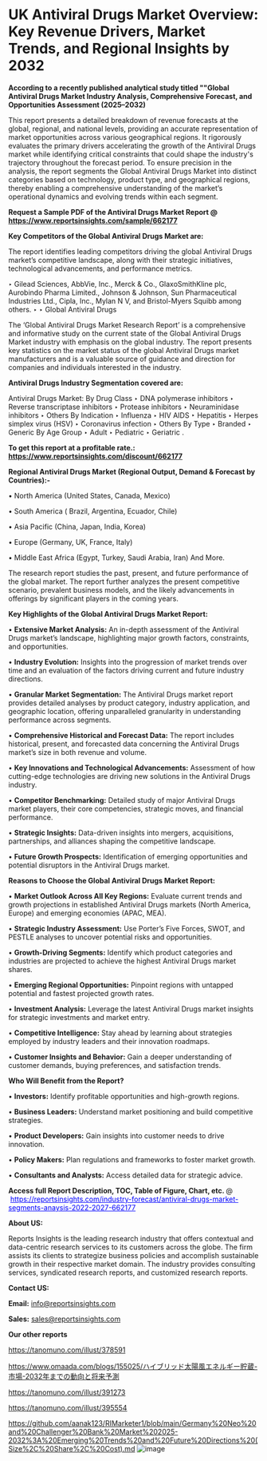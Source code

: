 # UK Antiviral Drugs Market Overview: Key Revenue Drivers, Market Trends, and Regional Insights by 2032

<strong>According to a recently published analytical study titled ""Global Antiviral Drugs Market Industry Analysis, Comprehensive Forecast, and Opportunities Assessment (2025–2032)</strong>

This report presents a detailed breakdown of revenue forecasts at the global, regional, and national levels, providing an accurate representation of market opportunities across various geographical regions. It rigorously evaluates the primary drivers accelerating the growth of the Antiviral Drugs market while identifying critical constraints that could shape the industry's trajectory throughout the forecast period. To ensure precision in the analysis, the report segments the Global Antiviral Drugs Market into distinct categories based on technology, product type, and geographical regions, thereby enabling a comprehensive understanding of the market’s operational dynamics and evolving trends within each segment.

<strong>Request a Sample PDF of the Antiviral Drugs Market Report </strong><strong>@<a href=https://www.reportsinsights.com/sample/662177 style=color:#0000ff;> https://www.reportsinsights.com/sample/662177</a></strong></font>

<strong>Key Competitors of the Global Antiviral Drugs Market are:</strong>

The report identifies leading competitors driving the global Antiviral Drugs market’s competitive landscape, along with their strategic initiatives, technological advancements, and performance metrics.

‣ Gilead Sciences, AbbVie, Inc., Merck & Co., GlaxoSmithKline plc, Aurobindo Pharma Limited., Johnson & Johnson, Sun Pharmaceutical Industries Ltd., Cipla, Inc., Mylan N V, and Bristol-Myers Squibb among others.
‣ 
‣ Global Antiviral Drugs

The ‘Global Antiviral Drugs Market Research Report’ is a comprehensive and informative study on the current state of the Global Antiviral Drugs Market industry with emphasis on the global industry. The report presents key statistics on the market status of the global Antiviral Drugs market manufacturers and is a valuable source of guidance and direction for companies and individuals interested in the industry.

<strong>Antiviral Drugs Industry Segmentation covered are:</strong>

Antiviral Drugs Market: 
By Drug Class
‣ DNA polymerase inhibitors
‣ Reverse transcriptase inhibitors
‣ Protease inhibitors
‣ Neuraminidase inhibitors
‣ Others
By Indication
‣ Influenza
‣ HIV AIDS
‣ Hepatitis
‣ Herpes simplex virus (HSV)
‣ Coronavirus infection
‣ Others
By Type
‣ Branded
‣ Generic
By Age Group
‣ Adult
‣ Pediatric
‣ Geriatric
.

<strong>To get this report at a profitable rate.: <a href=https://www.reportsinsights.com/discount/662177 style=color:#0000ff;>https://www.reportsinsights.com/discount/662177</a></strong></font>

<strong>Regional Antiviral Drugs Market (Regional Output, Demand &amp; Forecast by Countries):-</strong>

• North America (United States, Canada, Mexico)

• South America ( Brazil, Argentina, Ecuador, Chile)

• Asia Pacific (China, Japan, India, Korea)

• Europe (Germany, UK, France, Italy)

• Middle East Africa (Egypt, Turkey, Saudi Arabia, Iran) And More.

The research report studies the past, present, and future performance of the global market. The report further analyzes the present competitive scenario, prevalent business models, and the likely advancements in offerings by significant players in the coming years.

<strong>Key Highlights of the Global Antiviral Drugs Market Report:</strong>

• <strong>Extensive Market Analysis:</strong> An in-depth assessment of the Antiviral Drugs market’s landscape, highlighting major growth factors, constraints, and opportunities.

• <strong>Industry Evolution:</strong> Insights into the progression of market trends over time and an evaluation of the factors driving current and future industry directions.

• <strong>Granular Market Segmentation:</strong> The Antiviral Drugs market report provides detailed analyses by product category, industry application, and geographic location, offering unparalleled granularity in understanding performance across segments.

• <strong>Comprehensive Historical and Forecast Data:</strong> The report includes historical, present, and forecasted data concerning the Antiviral Drugs market’s size in both revenue and volume.

• <strong>Key Innovations and Technological Advancements:</strong> Assessment of how cutting-edge technologies are driving new solutions in the Antiviral Drugs industry.

• <strong>Competitor Benchmarking:</strong> Detailed study of major Antiviral Drugs market players, their core competencies, strategic moves, and financial performance.

• <strong>Strategic Insights:</strong> Data-driven insights into mergers, acquisitions, partnerships, and alliances shaping the competitive landscape.

• <strong>Future Growth Prospects:</strong> Identification of emerging opportunities and potential disruptors in the Antiviral Drugs market.

<strong>Reasons to Choose the Global Antiviral Drugs Market Report:</strong>

• <strong>Market Outlook Across All Key Regions:</strong> Evaluate current trends and growth projections in established Antiviral Drugs markets (North America, Europe) and emerging economies (APAC, MEA).

• <strong>Strategic Industry Assessment:</strong> Use Porter’s Five Forces, SWOT, and PESTLE analyses to uncover potential risks and opportunities.

• <strong>Growth-Driving Segments:</strong> Identify which product categories and industries are projected to achieve the highest Antiviral Drugs market shares.

• <strong>Emerging Regional Opportunities:</strong> Pinpoint regions with untapped potential and fastest projected growth rates.

• <strong>Investment Analysis:</strong> Leverage the latest Antiviral Drugs market insights for strategic investments and market entry.

• <strong>Competitive Intelligence:</strong> Stay ahead by learning about strategies employed by industry leaders and their innovation roadmaps.

• <strong>Customer Insights and Behavior:</strong> Gain a deeper understanding of customer demands, buying preferences, and satisfaction trends.

<strong>Who Will Benefit from the Report?</strong>

• <strong>Investors:</strong> Identify profitable opportunities and high-growth regions.

• <strong>Business Leaders:</strong> Understand market positioning and build competitive strategies.

• <strong>Product Developers:</strong> Gain insights into customer needs to drive innovation.

• <strong>Policy Makers:</strong> Plan regulations and frameworks to foster market growth.

• <strong>Consultants and Analysts:</strong> Access detailed data for strategic advice.
</ul>
<strong>Access full Report Description, TOC, Table of Figure, Chart, etc. </strong>@  <a href=https://reportsinsights.com/industry-forecast/antiviral-drugs-market-segments-anaysis-2022-2027-662177 style=color:#0000ff;>https://reportsinsights.com/industry-forecast/antiviral-drugs-market-segments-anaysis-2022-2027-662177</a></font>

<strong><strong>About US</strong>:</strong>

Reports Insights is the leading research industry that offers contextual and data-centric research services to its customers across the globe. The firm assists its clients to strategize business policies and accomplish sustainable growth in their respective market domain. The industry provides consulting services, syndicated research reports, and customized research reports.

<strong>Contact US:</strong>

<p class=""""><b>Email:</b> <a href=mailto:info@reportsinsights.com>info@reportsinsights.com</a></p>
<p class=""""><b>Sales:</b> <a href=mailto:sales@reportsinsights.com>sales@reportsinsights.com</a></p>

<strong>Our other reports</strong>

<a href=https://tanomuno.com/illust/378591>https://tanomuno.com/illust/378591</a>

<a href=https://www.omaada.com/blogs/155025/ハイブリッド太陽風エネルギー貯蔵-市場-2032年までの動向と将来予測>https://www.omaada.com/blogs/155025/ハイブリッド太陽風エネルギー貯蔵-市場-2032年までの動向と将来予測</a>

<a href=https://tanomuno.com/illust/391273>https://tanomuno.com/illust/391273</a>

<a href=https://tanomuno.com/illust/395554>https://tanomuno.com/illust/395554</a>

<a href=https://github.com/aanak123/RIMarketer1/blob/main/Germany%20Neo%20and%20Challenger%20Bank%20Market%202025-2032%3A%20Emerging%20Trends%20and%20Future%20Directions%20(Size%2C%20Share%2C%20Cost).md>https://github.com/aanak123/RIMarketer1/blob/main/Germany%20Neo%20and%20Challenger%20Bank%20Market%202025-2032%3A%20Emerging%20Trends%20and%20Future%20Directions%20(Size%2C%20Share%2C%20Cost).md</a>
![image](https://github.com/user-attachments/assets/10569b4e-c98e-499c-8feb-51b6fcf738a8)
